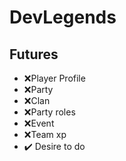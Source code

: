 ﻿# DevLegends
## Futures
- ❌Player Profile
- ❌Party
- ❌Clan
- ❌Party roles 
- ❌Event
- ❌Team xp
- ✔️ Desire to do